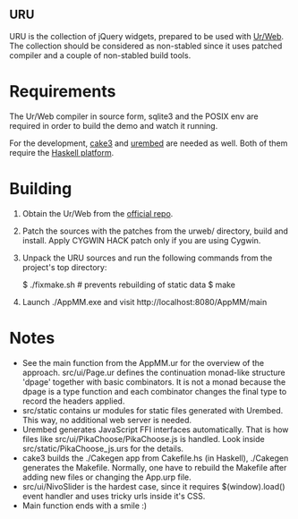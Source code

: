 URU
---

URU is the collection of jQuery widgets, prepared to be used with
[Ur/Web](http://www.impredicative.com/ur/). The collection should be considered
as non-stabled since it uses patched compiler and a couple of non-stabled build
tools.


Requirements
============

The Ur/Web compiler in source form, sqlite3 and the POSIX env are required in
order to build the demo and watch it running.

For the development, [cake3](https://github.com/grwlf/cake3) and
[urembed](https://github.com/grwlf/urembed) are needed as well. Both of them
require the [Haskell platform](http://www.haskell.org/platform/).

Building
========

  1. Obtain the Ur/Web from the [official repo](http://hg.impredicative.com/urweb).
  2. Patch the sources with the patches from the urweb/ directory, build and
     install. Apply CYGWIN HACK patch only if you are using Cygwin.
  3. Unpack the URU sources and run the following commands from the project's
     top directory:

        $ ./fixmake.sh # prevents rebuilding of static data
        $ make

  4. Launch ./AppMM.exe and visit http://localhost:8080/AppMM/main

Notes
=====

  * See the main function from the AppMM.ur for the overview of the approach.
    src/ui/Page.ur defines the continuation monad-like structure 'dpage'
    together with basic combinators. It is not a monad because the dpage is a
    type function and each combinator changes the final type to record the
    headers applied.
  * src/static contains ur modules for static files generated with Urembed. This
    way, no additional web server is needed.
  * Urembed generates JavaScript FFI interfaces automatically. That is how files
    like src/ui/PikaChoose/PikaChoose.js is handled. Look inside
    src/static/PikaChoose_js.urs for the details.
  * cake3 builds the ./Cakegen app from Cakefile.hs (in Haskell), ./Cakegen
    generates the Makefile. Normally, one have to rebuild the Makefile after
    adding new files or changing the App.urp file.
  * src/ui/NivoSlider is the hardest case, since it requires $(window).load()
    event handler and uses tricky urls inside it's CSS.
  * Main function ends with a smile :)


